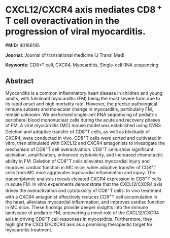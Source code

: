 # CXCL12/CXCR4 axis mediates CD8 <sup>+</sup> T cell overactivation in the progression of viral myocarditis.

**PMID:** 40186195

**Journal:** Journal of translational medicine (J Transl Med)

**Keywords:** CD8+T cell, CXCR4, Myocarditis, Single-cell RNA sequencing

## Abstract

Myocarditis is a common inflammatory heart disease in children and young adults, with fulminant
myocarditis (FM) being the most severe form due to its rapid onset and high mortality rate. However,
the precise pathological immune subsets and molecular change in myocarditis, particularly FM, remain
unknown.  We performed single-cell RNA sequencing of pediatric peripheral blood mononuclear cells
during the acute and recovery phases of FM. A viral myocarditis (MC) mouse model was established
using CVB3. Deletion and adoptive transfer of CD8<sup>+</sup>T cells, as well as blockade of CXCR4,
were conducted in vivo. CD8<sup>+</sup>T cells were sorted and cultivated in vitro, then stimulated
with CXCL12 and CXCR4 antagonists to investigate the mechanism of CD8<sup>+</sup>T cell
overactivation.  CD8<sup>+</sup>T cells show significant activation, amplification, enhanced
cytotoxicity, and increased chemotactic ability in FM. Deletion of CD8<sup>+</sup>T cells alleviates
myocardial injury and improves cardiac function in MC mice, while adoptive transfer of
CD8<sup>+</sup>T cells from MC mice aggravates myocardial inflammation and injury. The
transcriptomic analysis reveals elevated CXCR4 expression in CD8<sup>+</sup>T cells in acute FM. In
vitro experiments demonstrate that the CXCL12/CXCR4 axis drives the overactivation and cytotoxicity
of CD8<sup>+</sup>T cells. In vivo treatment with a CXCR4 antagonist effectively reduces
CD8<sup>+</sup>T cell accumulation in the heart, alleviates myocardial inflammation, and improves
cardiac function in MC mice.  These findings provide deeper insights into the immune landscape of
pediatric FM, uncovering a novel role of the CXCL12/CXCR4 axis in driving CD8<sup>+</sup>T cell
responses in myocarditis. Furthermore, they highlight the CXCL12/CXCR4 axis as a promising
therapeutic target for myocarditis treatment.
